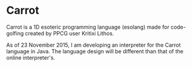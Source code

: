 # Carrot

Carrot is a 1D esoteric programming language (esolang) made for code-golfing created by PPCG user Kritixi Lithos.


As of 23 November 2015, I am developing an interpreter for the Carrot language in Java. The language design will be different than that of the online interpreter's.
